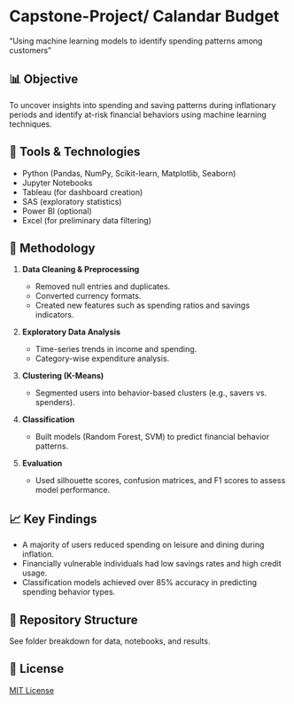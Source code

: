 # Capstone-Project/ Calandar Budget
“Using machine learning models to identify spending patterns among customers”

## 📊 Objective

To uncover insights into spending and saving patterns during inflationary periods and identify at-risk financial behaviors using machine learning techniques.

## 🧰 Tools & Technologies

- Python (Pandas, NumPy, Scikit-learn, Matplotlib, Seaborn)
- Jupyter Notebooks
- Tableau (for dashboard creation)
- SAS (exploratory statistics)
- Power BI (optional)
- Excel (for preliminary data filtering)

## 🧪 Methodology

1. **Data Cleaning & Preprocessing**
   - Removed null entries and duplicates.
   - Converted currency formats.
   - Created new features such as spending ratios and savings indicators.

2. **Exploratory Data Analysis**
   - Time-series trends in income and spending.
   - Category-wise expenditure analysis.

3. **Clustering (K-Means)**
   - Segmented users into behavior-based clusters (e.g., savers vs. spenders).

4. **Classification**
   - Built models (Random Forest, SVM) to predict financial behavior patterns.

5. **Evaluation**
   - Used silhouette scores, confusion matrices, and F1 scores to assess model performance.

## 📈 Key Findings

- A majority of users reduced spending on leisure and dining during inflation.
- Financially vulnerable individuals had low savings rates and high credit usage.
- Classification models achieved over 85% accuracy in predicting spending behavior types.

## 📁 Repository Structure

See folder breakdown for data, notebooks, and results.

## 📜 License

[MIT License](LICENSE)
